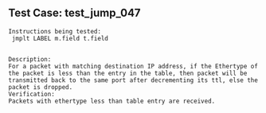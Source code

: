 Test Case: test_jump_047
-----------------------

    Instructions being tested:
	 jmplt LABEL m.field t.field


	Description:
	For a packet with matching destination IP address, if the Ethertype of the packet is less than the entry in the table, then packet will be transmitted back to the same port after decrementing its ttl, else the packet is dropped.
	Verification:
	Packets with ethertype less than table entry are received.
